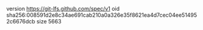 version https://git-lfs.github.com/spec/v1
oid sha256:008591d2e8c34ae691cab210a0a326e35f8621ea4d7cec04ee514952c6676dcb
size 5663
